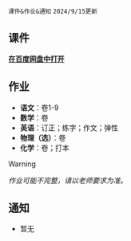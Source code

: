 `课件&作业&通知` `2024/9/15更新`
## 课件
**[在百度网盘中打开](https://pan.baidu.com/s/14VBuFbPU6buK3F1ZHeRzpw?pwd=2602)**
## 作业
- **语文**：卷1-9
- **数学**：卷
- **英语**：订正；练字；作文；弹性
- **物理（选）**：卷
- **化学**：卷；打本
> [!WARNING]
> *作业可能不完整，请以老师要求为准。*
## 通知
- 暂无

